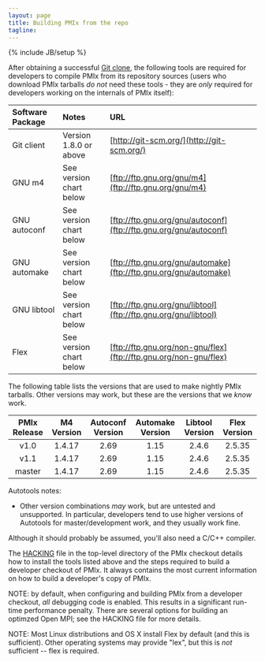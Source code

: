 ```yaml
---
layout: page
title: Building PMIx from the repo
tagline: 
---
```

{% include JB/setup %}

After obtaining a successful [Git clone](git), the
following tools are required for developers to compile PMIx from
its repository sources (users who download PMIx tarballs *do
not* need these tools - they are _only_ required for
developers working on the internals of PMIx itself):

| Software Package | Notes | URL |
|:-----------------|:------|:----|
| Git client       | Version 1.8.0 or above | [http://git-scm.org/](http://git-scm.org/) |
| GNU m4           | See version chart below | [ftp://ftp.gnu.org/gnu/m4](ftp://ftp.gnu.org/gnu/m4) |
| GNU autoconf     | See version chart below | [ftp://ftp.gnu.org/gnu/autoconf](ftp://ftp.gnu.org/gnu/autoconf) |
| GNU automake     | See version chart below | [ftp://ftp.gnu.org/gnu/automake](ftp://ftp.gnu.org/gnu/automake) |
| GNU libtool      | See version chart below | [ftp://ftp.gnu.org/gnu/libtool](ftp://ftp.gnu.org/gnu/libtool) |
| Flex             | See version chart below | [ftp://ftp.gnu.org/non-gnu/flex](ftp://ftp.gnu.org/non-gnu/flex) |

The following table lists the versions that are used to make
nightly PMIx tarballs.  Other versions may work, but these are the
versions that we _know_ work.

| PMIx Release  | M4 Version | Autoconf Version | Automake Version | Libtool Version | Flex Version |
| :-------------: | :-----------: | :----------------: | :----------------: | :----------------: | :------------: |
| v1.0 | 1.4.17 | 2.69 | 1.15 | 2.4.6 | 2.5.35 |
| v1.1 | 1.4.17 | 2.69 | 1.15 | 2.4.6 | 2.5.35 |
| master | 1.4.17 | 2.69 | 1.15 | 2.4.6 | 2.5.35 |

Autotools notes:

* Other version combinations <em>may</em> work, but are untested and unsupported.  In particular, developers tend to use higher versions of Autotools for master/development work, and they usually work fine.

Although it should probably be assumed, you'll also need a C/C++
compiler.

The [HACKING](https://github.com/pmix/master/blob/master/HACKING) file in the top-level directory of the PMIx checkout details how to install the tools listed above and the steps required to build a developer checkout of PMIx. It always contains the most current information on how to build a developer's copy of PMIx.

NOTE: by default, when configuring and building PMIx from a developer checkout, *all* debugging code is enabled. This results in a
significant run-time performance penalty.  There are several options for building an optimzed Open MPI; see the HACKING
file for more details.

NOTE: Most Linux distributions and OS X install Flex by default (and this is sufficient).  Other operating systems may provide "lex", but this is *not* sufficient -- flex is required.

